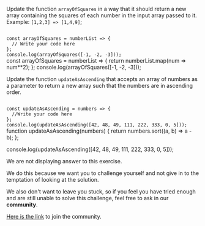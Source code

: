 Update the function `arrayOfSquares` in a way that it should return a new array containing the squares of each number in the input array passed to it.
Example:
`[1,2,3] => [1,4,9]`;

<codeblock language="javascript" type="exercise" testMode="fixedInput" showSolution="false">
<code>
const arrayOfSquares = numberList => {
  // Write your code here
};
console.log(arrayOfSquares([-1, -2, -3]));
</code>
<solution>
const arrayOfSquares = numberList => {
  return numberList.map(num => num**2); 
};
console.log(arrayOfSquares([-1, -2, -3]));
</solution>
</codeblock>


Update the function `updateAsAscending` that accepts an array of numbers as a parameter to return a new array such that the numbers are in ascending order.

<codeblock language="javascript" type="exercise" testMode="fixedInput">
<code>
const updateAsAscending = numbers => {
  //Write your code here
};
console.log(updateAsAscending([42, 48, 49, 111, 222, 333, 0, 5]));
</code>
<solution>
function updateAsAscending(numbers) {
  return numbers.sort((a, b) => a - b);
};

console.log(updateAsAscending([42, 48, 49, 111, 222, 333, 0, 5]));
</solution>
</codeblock>

We are not displaying answer to this exercise.

We do this because we want you to challenge yourself
and
not give in to the temptation of looking at the solution.

We also don't want to leave you stuck, so if you feel
you have tried enough and are still unable to solve
this challenge, feel free to ask in our **community**.

[Here is the link](https://bigbinaryacademy.slack.com/join/shared_invite/zt-23dvxwolx-U9LYYbv4ycmODEA1cbNFgA#/shared-invite/email) to join the community.
